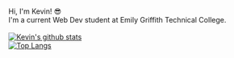 ###
Hi, I'm Kevin! :sunglasses:
<br>
I'm a current Web Dev student at Emily Griffith Technical College.
<br><br>
[![Kevin's github stats](https://github-readme-stats.vercel.app/api?username=KevMcCall&show_icons=true&theme=merko)](https://github.com/KevMcCall/github-readme-stats)
<br>
[![Top Langs](https://github-readme-stats.vercel.app/api/top-langs/?username=KevMcCall&layout=compact)](https://github.com/KevMcCall/github-readme-stats)
<br>

<!--
**KevMcCall/KevMcCall** is a ✨ _special_ ✨ repository because its `README.md` (this file) appears on your GitHub profile.


